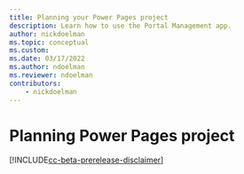 ```yaml
---
title: Planning your Power Pages project
description: Learn how to use the Portal Management app.
author: nickdoelman
ms.topic: conceptual
ms.custom: 
ms.date: 03/17/2022
ms.author: ndoelman
ms.reviewer: ndoelman
contributors:
    - nickdoelman
---
```


# Planning Power Pages project

[!INCLUDE[cc-beta-prerelease-disclaimer](../includes/cc-beta-prerelease-disclaimer.md)]



